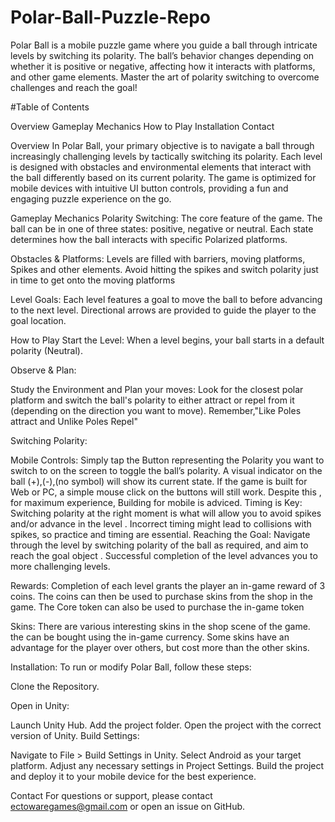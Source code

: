 # Polar-Ball-Puzzle-Repo

Polar Ball is a mobile puzzle game where you guide a ball through intricate levels by switching its polarity. The ball’s behavior changes depending on whether it is positive or negative, affecting how it interacts with platforms, and other game elements. Master the art of polarity switching to overcome challenges and reach the goal!

#Table of Contents

Overview
Gameplay Mechanics
How to Play
Installation
Contact

Overview
In Polar Ball, your primary objective is to navigate a ball through increasingly challenging levels by tactically switching its polarity. Each level is designed with obstacles and environmental elements that interact with the ball differently based on its current polarity. The game is optimized for mobile devices with intuitive UI button controls, providing a fun and engaging puzzle experience on the go.

Gameplay Mechanics
Polarity Switching:
The core feature of the game. The ball can be in one of three states: positive, negative or neutral. Each state determines how the ball interacts with specific Polarized platforms.

Obstacles & Platforms:
Levels are filled with barriers, moving platforms, Spikes and other elements. Avoid hitting the spikes and switch polarity just in time to get onto the moving platforms

Level Goals:
Each level features a goal to move the ball to before advancing to the next level. Directional arrows are provided to guide the player to the goal location.

How to Play
Start the Level:
When a level begins, your ball starts in a default polarity (Neutral).

Observe & Plan:

Study the Environment and Plan your moves: Look for the closest polar platform and switch the ball's polarity to either attract or repel from it (depending on the direction you want to move). Remember,"Like Poles attract and Unlike Poles Repel"

Switching Polarity:

Mobile Controls: Simply tap the Button representing the Polarity you want to switch to on the  screen to toggle the ball’s polarity. A visual indicator on the ball (+),(-),(no symbol)  will show its current state. If the game is built for Web or PC, a simple mouse click on the buttons will still work. Despite this , for maximum experience, Building for mobile is adviced.
Timing is Key:
Switching polarity at the right moment is what will allow you to avoid spikes and/or advance in the level .
Incorrect timing might lead to collisions with spikes, so practice and timing are essential.
Reaching the Goal:
Navigate through the level by switching polarity of the ball as required, and aim to reach the goal object . Successful completion of the level advances you to more challenging levels.

Rewards:
Completion of each level grants the player an in-game reward of 3 coins. The coins can then be used to purchase skins from the shop in the game. The Core token can also be used to purchase the in-game token

Skins:
There are various interesting skins in the shop scene of the game. the can be bought using the in-game currency. Some skins have an advantage for the player over others, but cost more than the other skins.

Installation:
To run or modify Polar Ball, follow these steps:

Clone the Repository.

Open in Unity:

Launch Unity Hub.
Add the project folder.
Open the project with the correct version of Unity.
Build Settings:

Navigate to File > Build Settings in Unity.
Select Android as your target platform.
Adjust any necessary settings in Project Settings.
Build the project and deploy it to your mobile device for the best experience.


Contact
For questions or support, please contact ectowaregames@gmail.com or open an issue on GitHub.

